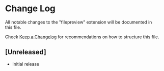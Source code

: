 # Change Log

All notable changes to the "filepreview" extension will be documented in this file.

Check [Keep a Changelog](http://keepachangelog.com/) for recommendations on how to structure this file.

## [Unreleased]

- Initial release